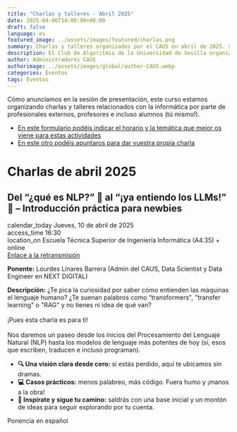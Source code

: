 ```yaml
---
title: "Charlas y talleres - Abril 2025"
date: 2025-04-06T14:00:00+00:00
draft: false
language: es
featured_image: ../assets/images/featured/charlas.png
summary: Charlas y talleres organizados por el CAUS en abril de 2025. Se trata de ponencias sobre informática tanto de profesionales como de estudiantes.
description: El Club de Algoritmia de la Universidad de Sevilla organiza una serie de charlas y talleres prácticos en temas de informática, dirigidos por expertos de la industria, profesores y estudiantes de la propia universidad. Estas actividades ofrecen una excelente oportunidad para profundizar en diversos temas y habilidades en programación y algoritmia, además de promover el intercambio de conocimientos entre la comunidad académica ¡Anímate a participar y contribuir con tus propias ideas!
author: Administradores CAUS
authorimage: ../assets/images/global/author-CAUS.webp
categories: Eventos
tags: Eventos
---
```


Cómo anunciamos en la sesión de presentación, este curso estamos organizando charlas y talleres relacionados con la informática por parte de profesionales externos, profesores e incluso alumnos (tú mismo!).

- [En este formulario podéis indicar el horario y la temática que mejor os viene para estas actividades](https://forms.gle/aMjuhZWht8kFMocd9)
- [En este otro podéis apuntaros para dar vuestra propia charla](https://forms.gle/yY9WpbA6Lof41ufa7)

<link href="https://fonts.googleapis.com/icon?family=Material+Icons" rel="stylesheet">


# Charlas de abril 2025

<!-- Charlas de abril 2025 -->

<div class="space-y-6 dark:bg-gray-900 dark:text-gray-100">
  <div class="border border-gray-200 rounded-lg p-4 md:p-6 bg-white shadow-xs dark:bg-gray-800 dark:border-gray-700">
    <h2 class="text-lg font-semibold text-gray-800 dark:text-white">Del “¿qué es NLP?” 🤔 al “¡ya entiendo los LLMs!” 🚀 – Introducción práctica para newbies</h2>
    <div class="mt-4 text-gray-600 dark:text-gray-300 space-y-2">
      <div class="flex items-center space-x-2">
        <span class="material-icons dark:text-gray-100">calendar_today</span>
        <span class="text-sm md:text-base">Jueves, 10 de abril de 2025</span>
      </div>
      <div class="flex items-center space-x-2">
        <span class="material-icons dark:text-gray-100">access_time</span>
        <span class="text-sm md:text-base">16:30</span>
      </div>
      <div class="flex items-center space-x-2">
        <span class="material-icons dark:text-gray-100">location_on</span>
        <span class="text-sm md:text-base">Escuela Técnica Superior de Ingeniería Informática (A4.35) + online</span>
      </div>
      <div class="flex items-center space-x-2">
        <a href="https://meet.google.com/fcd-xhdp-wih">Enlace a la retransmisión</a>
      </div>
      <p class="mt-4 text-sm md:text-base text-gray-500 dark:text-gray-400"><strong>Ponente:</strong> Lourdes Linares Barrera (Admin del CAUS, Data Scientist y Data Engineer en NEXT DIGITAL)</p>
      <p class="text-sm md:text-base text-gray-500 dark:text-gray-400"><strong>Descripción:</strong> ¿Te pica la curiosidad por saber cómo entienden las máquinas el lenguaje humano? ¿Te suenan palabros como “transformers", "transfer learning" o "RAG" y no tienes ni idea de qué van?<br><br>
      ¡Pues esta charla es para ti!<br><br>
      Nos daremos un paseo desde los inicios del Procesamiento del Lenguaje Natural (NLP) hasta los modelos de lenguaje más potentes de hoy (sí, esos que escriben, traducen e incluso programan).</p>
      <ul class="list-disc list-inside text-sm md:text-base text-gray-500 dark:text-gray-400 space-y-1">
        <li><strong>🔍 Una visión clara desde cero:</strong> si estás perdido, aquí te ubicamos sin dramas.</li>
        <li><strong>💻 Casos prácticos:</strong> menos palabreo, más código. Fuera humo y ¡manos a la obra!</li>
        <li><strong>🚀 Inspírate y sigue tu camino:</strong> saldrás con una base inicial y un montón de ideas para seguir explorando por tu cuenta.</li>
      </ul>
      <p class="mt-2 text-sm md:text-base text-gray-500 dark:text-gray-400">Ponencia en español</p>
    </div>
  </div>
</div>
